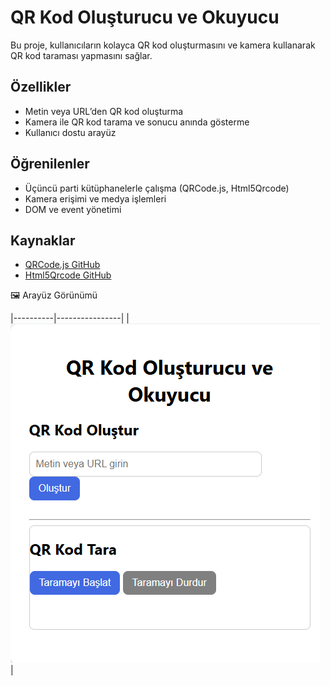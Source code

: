 # QR Kod Oluşturucu ve Okuyucu

Bu proje, kullanıcıların kolayca QR kod oluşturmasını ve kamera kullanarak QR kod taraması yapmasını sağlar.

## Özellikler

- Metin veya URL’den QR kod oluşturma
- Kamera ile QR kod tarama ve sonucu anında gösterme
- Kullanıcı dostu arayüz

## Öğrenilenler

- Üçüncü parti kütüphanelerle çalışma (QRCode.js, Html5Qrcode)
- Kamera erişimi ve medya işlemleri
- DOM ve event yönetimi

## Kaynaklar

- [QRCode.js GitHub](https://github.com/davidshimjs/qrcodejs)
- [Html5Qrcode GitHub](https://github.com/mebjas/html5-qrcode)

🖼️ Arayüz Görünümü

|----------|----------------|
| ![light](docs/ss.png) | 